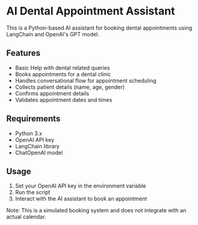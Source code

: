 # AI Dental Appointment Assistant

This is a Python-based AI assistant for booking dental appointments using LangChain and OpenAI's GPT model.

## Features

- Basic Help with dental related queries
- Books appointments for a dental clinic
- Handles conversational flow for appointment scheduling
- Collects patient details (name, age, gender)
- Confirms appointment details
- Validates appointment dates and times

## Requirements

- Python 3.x
- OpenAI API key
- LangChain library
- ChatOpenAI model

## Usage

1. Set your OpenAI API key in the environment variable
2. Run the script
3. Interact with the AI assistant to book an appointment

Note: This is a simulated booking system and does not integrate with an actual calendar.
